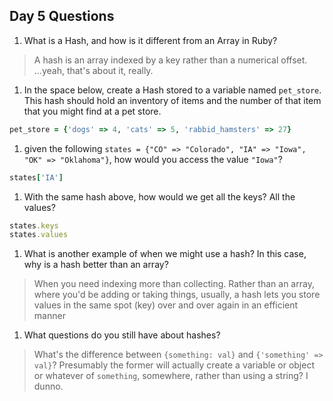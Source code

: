 ## Day 5 Questions

1. What is a Hash, and how is it different from an Array in Ruby?
> A hash is an array indexed by a key rather than a numerical offset. ...yeah, that's about it, really.
1. In the space below, create a Hash stored to a variable named `pet_store`.  This hash should hold an inventory of items and the number of that item that you might find at a pet store.
```ruby
pet_store = {'dogs' => 4, 'cats' => 5, 'rabbid_hamsters' => 27}
```
1. given the following `states = {"CO" => "Colorado", "IA" => "Iowa", "OK" => "Oklahoma"}`, how would you access the value `"Iowa"`?
```ruby
states['IA']
```
1. With the same hash above, how would we get all the keys?  All the values?
```ruby
states.keys
states.values
```
1. What is another example of when we might use a hash?  In this case, why is a hash better than an array?
> When you need indexing more than collecting. Rather than an array, where you'd be adding or taking things, usually, a hash lets you store values in the same spot (key) over and over again in an efficient manner
1. What questions do you still have about hashes?
> What's the difference between `{something: val}` and `{'something' => val}`? Presumably the former will actually create a variable or object or whatever of `something`, somewhere, rather than using a string? I dunno.
